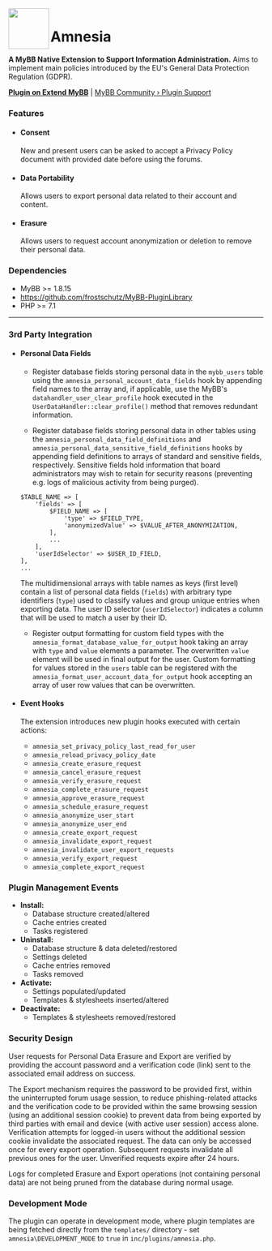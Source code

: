 <img align="left" src="https://raw.githubusercontent.com/kawaii/mybb-amnesia/master/.github/logomark-trim.png" height="80">

# Amnesia

**A MyBB Native Extension to Support Information Administration.** Aims to implement main policies introduced by the EU's General Data Protection Regulation (GDPR).

[**Plugin on Extend MyBB**](https://community.mybb.com/mods.php?action=view&pid=1282) |  [MyBB Community &rsaquo; Plugin Support](https://community.mybb.com/forum-72.html)


### Features

- #### Consent
  New and present users can be asked to accept a Privacy Policy document with provided date before using the forums.

- #### Data Portability
  Allows users to export personal data related to their account and content.

- #### Erasure
  Allows users to request account anonymization or deletion to remove their personal data.

### Dependencies
- MyBB >= 1.8.15
- https://github.com/frostschutz/MyBB-PluginLibrary
- PHP >= 7.1

---

### 3rd Party Integration
- #### Personal Data Fields
  - Register database fields storing personal data in the `mybb_users` table using the `amnesia_personal_account_data_fields` hook by appending field names to the array and, if applicable, use the MyBB's `datahandler_user_clear_profile` hook executed in the `UserDataHandler::clear_profile()` method that removes redundant information.

  - Register database fields storing personal data in other tables using the `amnesia_personal_data_field_definitions` and `amnesia_personal_data_sensitive_field_definitions` hooks by appending field definitions to arrays of standard and sensitive fields, respectively. Sensitive fields hold information that board administrators may wish to retain for security reasons (preventing e.g. logs of malicious activity from being purged).
  ```
  $TABLE_NAME => [
      'fields' => [
          $FIELD_NAME => [
              'type' => $FIELD_TYPE,
              'anonymizedValue' => $VALUE_AFTER_ANONYMIZATION,
          ],
          ...
      ],
      'userIdSelector' => $USER_ID_FIELD,
  ],
  ...
  ```
  The multidimensional arrays with table names as keys (first level) contain a list of personal data fields (`fields`) with arbitrary type identifiers (`type`) used to classify values and group unique entries when exporting data. The user ID selector (`userIdSelector`) indicates a column that will be used to match a user by their ID.

  - Register output formatting for custom field types with the `amnesia_format_database_value_for_output` hook taking an array with `type` and `value` elements a parameter. The overwritten `value` element will be used in final output for the user. Custom formatting for values stored in the `users` table can be registered with the `amnesia_format_user_account_data_for_output` hook accepting an array of user row values that can be overwritten.

- #### Event Hooks
  The extension introduces new plugin hooks executed with certain actions:
  - `amnesia_set_privacy_policy_last_read_for_user`
  - `amnesia_reload_privacy_policy_date`
  - `amnesia_create_erasure_request`
  - `amnesia_cancel_erasure_request`
  - `amnesia_verify_erasure_request`
  - `amnesia_complete_erasure_request`
  - `amnesia_approve_erasure_request`
  - `amnesia_schedule_erasure_request`
  - `amnesia_anonymize_user_start`
  - `amnesia_anonymize_user_end`
  - `amnesia_create_export_request`
  - `amnesia_invalidate_export_request`
  - `amnesia_invalidate_user_export_requests`
  - `amnesia_verify_export_request`
  - `amnesia_complete_export_request`

### Plugin Management Events
- **Install:**
  - Database structure created/altered
  - Cache entries created
  - Tasks registered
- **Uninstall:**
  - Database structure & data deleted/restored
  - Settings deleted
  - Cache entries removed
  - Tasks removed
- **Activate:**
  - Settings populated/updated
  - Templates & stylesheets inserted/altered
- **Deactivate:**
  - Templates & stylesheets removed/restored

### Security Design
User requests for Personal Data Erasure and Export are verified by providing the account password and a verification code (link) sent to the associated email address on success.

The Export mechanism requires the password to be provided first, within the uninterrupted forum usage session, to reduce phishing-related attacks and the verification code to be provided within the same browsing session (using an additional session cookie) to prevent data from being exported by third parties with email and device (with active user session) access alone. Verification attempts for logged-in users without the additional session cookie invalidate the associated request. The data can only be accessed once for every export operation. Subsequent requests invalidate all previous ones for the user. Unverified requests expire after 24 hours.

Logs for completed Erasure and Export operations (not containing personal data) are not being pruned from the database during normal usage.

### Development Mode
The plugin can operate in development mode, where plugin templates are being fetched directly from the `templates/` directory - set `amnesia\DEVELOPMENT_MODE` to `true` in `inc/plugins/amnesia.php`.
